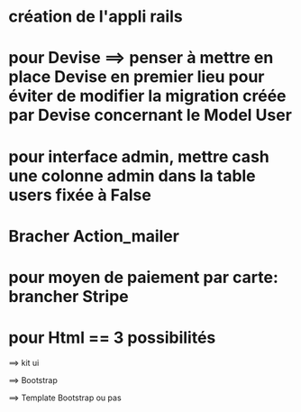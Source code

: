 
# création de l'appli rails

# pour Devise ==> penser à mettre en place Devise en premier lieu pour éviter de modifier la migration créée par Devise concernant le Model User 

# pour interface admin, mettre cash une colonne admin dans la table users fixée à False

# Bracher Action_mailer

# pour moyen de paiement par carte: brancher Stripe

# pour Html == 3 possibilités

==> kit ui

==> Bootstrap

==> Template Bootstrap ou pas

